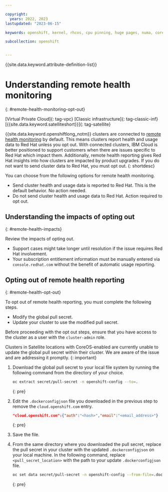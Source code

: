 ```yaml
---

copyright: 
  years: 2022, 2023
lastupdated: "2023-06-15"

keywords: openshift, kernel, rhcos, cpu pinning, huge pages, numa, core os

subcollection: openshift


---
```


{{site.data.keyword.attribute-definition-list}}




# Understanding remote health monitoring
{: #remote-health-monitoring-opt-out}

[Virtual Private Cloud]{: tag-vpc} [Classic infrastructure]{: tag-classic-inf} [{{site.data.keyword.satelliteshort}}]{: tag-satellite}

{{site.data.keyword.openshiftlong_notm}} clusters are connected to [remote health monitoring](https://docs.openshift.com/container-platform/4.13/support/remote_health_monitoring/about-remote-health-monitoring.html) by default. This means clusters report health and usage data to Red Hat unless you opt out. With connected clusters, IBM Cloud is better positioned to support customers when there are issues specific to Red Hat which impact them. Additionally, remote health reporting gives Red Hat insights into how clusters are impacted by product upgrades. If you do not want to send cluster data to Red Hat, you must opt out.
{: shortdesc}

You can choose from the following options for remote health monitoring.

- Send cluster health and usage data is reported to Red Hat. This is the default behavior. No action needed.
- Do not send cluster health and usage data to Red Hat. Action required to opt out.


## Understanding the impacts of opting out
{: #remote-health-impacts}

Review the impacts of opting out.

- Support cases might take longer until resolution if the issue requires Red Hat involvement.
- Your subscription entitlement information must be manually entered via `console.redhat.com` without the benefit of automatic usage reporting.


## Opting out of remote health reporting
{: #remote-health-opt-out}

To opt out of remote health reporting, you must complete the following steps.

- Modify the global pull secret.
- Update your cluster to use the modified pull secret.

Before proceeding with the opt out steps, ensure that you have access to the cluster as a user with the `cluster-admin` role.

Clusters in Satellite locations with CoreOS-enabled are currently unable to update the global pull secret within their cluster. We are aware of the issue and are addressing it promptly.
{: important}

1. Download the global pull secret to your local file system by running the following command from the directory of your choice.

    ```sh
    oc extract secret/pull-secret -n openshift-config --to=.
    ```
    {: pre}

2. Edit the `.dockerconfigjson` file you downloaded in the previous step to remove the `cloud.openshift.com` entry.
    ```json
    "cloud.openshift.com":{"auth":"<hash>","email":"<email_address>"}
    ```
    {: pre}

3. Save the file.

4. From the same directory where you downloaded the pull secret, replace the pull secret in your cluster with the updated `.dockerconfigjson` on your local machine. In the following command, replace `<pull_secret_location>` with the path to your update `.dockerconfigjson` file.

    ```sh
    oc set data secret/pull-secret -n openshift-config --from-file=.dockerconfigjson=<pull_secret_location>
    ```
    {: pre}



